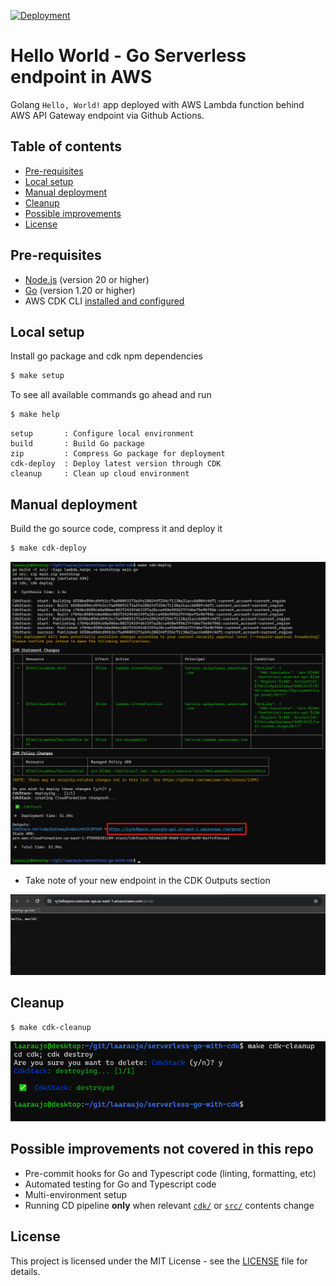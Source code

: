 [![Deployment](https://github.com/laaraujo/aws-serverless-go-with-cdk/actions/workflows/deployment.yml/badge.svg?branch=main)](https://github.com/laaraujo/aws-serverless-go-with-cdk/actions/workflows/deployment.yml)

# Hello World - Go Serverless endpoint in AWS

Golang `Hello, World!` app deployed with AWS Lambda function behind AWS API Gateway endpoint via Github Actions.

## Table of contents
* [Pre-requisites](#pre-requisites)
* [Local setup](#local-setup)
* [Manual deployment](#manual-deployment)
* [Cleanup](#cleanup)
* [Possible improvements](#possible-improvements-not-covered-in-this-repo)
* [License](#license)

## Pre-requisites

* [Node.js](https://nodejs.org/en) (version 20 or higher)
* [Go](https://go.dev/) (version 1.20 or higher)
* AWS CDK CLI [installed and configured](https://docs.aws.amazon.com/cdk/v2/guide/getting_started.html)

## Local setup

Install go package and cdk npm dependencies
```sh
$ make setup
```

To see all available commands go ahead and run
```sh
$ make help
```

```log
setup       : Configure local environment
build       : Build Go package
zip         : Compress Go package for deployment
cdk-deploy  : Deploy latest version through CDK
cleanup     : Clean up cloud environment
```

## Manual deployment

Build the go source code, compress it and deploy it 
```sh
$ make cdk-deploy
```
![alt text](./docs/deploy.png)

* Take note of your new endpoint in the CDK Outputs section

![alt text](./docs/result.png)

## Cleanup
```sh
$ make cdk-cleanup
```

![alt text](./docs/cleanup.png)


## Possible improvements **not** covered in this repo
* Pre-commit hooks for Go and Typescript code (linting, formatting, etc)
* Automated testing for Go and Typescript code
* Multi-environment setup
* Running CD pipeline **only** when relevant [`cdk/`](./cdk/) or [`src/`](./src/) contents change


## License

This project is licensed under the MIT License - see the [LICENSE](./LICENSE) file for details.
